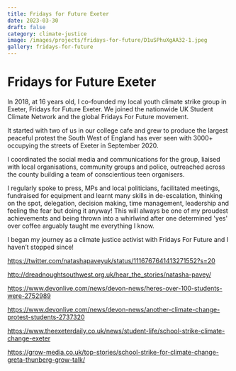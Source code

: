 ```yaml
---
title: Fridays for Future Exeter
date: 2023-03-30
draft: false
category: climate-justice
image: /images/projects/fridays-for-future/D1uSPhuXgAA32-1.jpeg
gallery: fridays-for-future
---
```

# Fridays for Future Exeter

In 2018, at 16 years old, I co-founded my local youth climate strike group in Exeter, Fridays for Future Exeter. We joined the nationwide UK Student Climate Network and the global Fridays For Future movement. 

It started with two of us in our college cafe and grew to produce the largest peaceful protest the South West of England has ever seen with 3000+ occupying the streets of Exeter in September 2020. 

I coordinated the social media and communications for the group, liaised with local organisations, community groups and police, outreached across the county building a team of conscientious teen organisers. 

I regularly spoke to press, MPs and local politicians, facilitated meetings, fundraised for equipment and learnt many skills in de-escalation, thinking on the spot, delegation, decision making, time management, leadership and feeling the fear but doing it anyway! This will always be one of my proudest achievements and being thrown into a whirlwind after one determined 'yes' over coffee arguably taught me everything I know.

I began my journey as a climate justice activist with Fridays For Future and I haven’t stopped since!

<https://twitter.com/natashapaveyuk/status/1116767641413271552?s=20>

<http://dreadnoughtsouthwest.org.uk/hear_the_stories/natasha-pavey/>

<https://www.devonlive.com/news/devon-news/heres-over-100-students-were-2752989>

<https://www.devonlive.com/news/devon-news/another-climate-change-protest-students-2737320>

<https://www.theexeterdaily.co.uk/news/student-life/school-strike-climate-change-exeter>

<https://grow-media.co.uk/top-stories/school-strike-for-climate-change-greta-thunberg-grow-talk/>